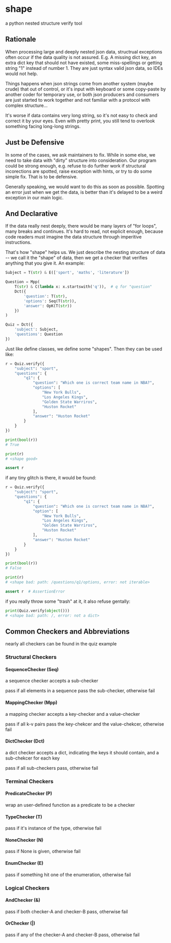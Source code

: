 # shape

a python nested structure verify tool

## Rationale

When processing large and deeply nested json data, structrual exceptions often occur if the data quality is not assured. E.g. A missing dict key, an extra dict key that should not have existed, some miss-spellings or getting string "1" instead of number 1. They are just syntax valid json data, so IDEs would not help.

Things happens when json strings come from another system (maybe crude) that out of control, or it's input with keyboard or some copy-paste by another coder for temporary use, or both json producers and consumers are just started to work together and not familiar with a protocol with complex structure...

It's worse if data contains very long string, so it's not easy to check and correct it by your eyes. Even with pretty print, you still tend to overlook something facing long-long strings.

## Just be Defensive

In some of the cases, we ask maintainers to fix. While in some else, we need to take data with "dirty" structure into consideration. Our program could be strong enough, e.g. refuse to do further work if structural incorections are spotted, raise exception with hints, or try to do some simple fix. That is to be defensive.

Generally speaking, we would want to do this as soon as possible. Spotting an error just when we get the data, is better than it's delayed to be a weird exception in our main logic.

## And Declarative

If the data really nest deeply, there would be many layers of "for loops", many breaks and continues. It's hard to read, not explicit enough, because code readers must imagine the data structure through imperitive instructions.

That's how "shape" helps us. We just describe the nesting structure of data -- we call it the "shape" of data, then we get a checker that verifies anything that you give it. An example:

```python
Subject = T(str) & E(['sport', 'maths', 'literature'])

Question = Mpp(
    T(str) & C(lambda x: x.startswith('q')),  # q for "question"
    Dct({
        'question': T(str),
        'options': Seq(T(str)),
        'answer': OpK(T(str))
    })
)

Quiz = Dct({
    'subject': Subject,
    'questions': Question
})
```

Just like define classes, we define some "shapes". Then they can be used like:

```python
r = Quiz.verify({
    "subject": "sport",
    "questions": {
        "q1": {
            "question": "Which one is correct team name in NBA?",
            "options": [
                "New York Bulls",
                "Los Angeles Kings",
                "Golden State Warriros",
                "Huston Rocket"
            ],
            "answer": "Huston Rocket"
        }
    }
})

print(bool(r))
# True

print(r)
# <shape good>

assert r
```

if any tiny glitch is there, it would be found:

```python
r = Quiz.verify({
    "subject": "sport",
    "questions": {
        "q1": {
            "question": "Which one is correct team name in NBA?",
            "option": [
                "New York Bulls",
                "Los Angeles Kings",
                "Golden State Warriros",
                "Huston Rocket"
            ],
            "answer": "Huston Rocket"
        }
    }
})

print(bool(r))
# False

print(r)
# <shape bad: path: /questions/q1/options, error: not iterable>

assert r  # AssertionError
```

if you really throw some "trash" at it, it also refuse gentally:

```python
print(Quiz.verify(object()))
# <shape bad: path: /, error: not a dict>
```
 
## Common Checkers and Abbreviations

nearly all checkers can be found in the quiz example

### Structural Checkers

#### SequenceChecker (Seq)

a sequence checker accepts a sub-checker

pass if all elements in a sequence pass the sub-checker, otherwise fail

#### MappingChecker (Mpp)

a mapping checker accepts a key-checker and a value-checker

pass if all k-v pairs pass the key-chekcer and the value-chekcer, otherwise fail

#### DictChecker (Dct)

a dict checker accepts a dict, indicating the keys it should contain, and a sub-chekcer for each key

pass if all sub-checkers pass, otherwise fail

### Terminal Checkers

#### PredicateChecker (P) 

wrap an user-defined function as a predicate to be a checker

#### TypeChecker (T)

pass if it's instance of the type, otherwise fail

#### NoneChecker (N)

pass if None is given, otherwise fail

#### EnumChecker (E)

pass if something hit one of the enumeration, otherwise fail

### Logical Checkers

#### AndChecker (&)

pass if both checker-A and checker-B pass, otherwise fail

#### OrChecker (|)

pass if any of the checker-A and checker-B pass, otherwise fail

